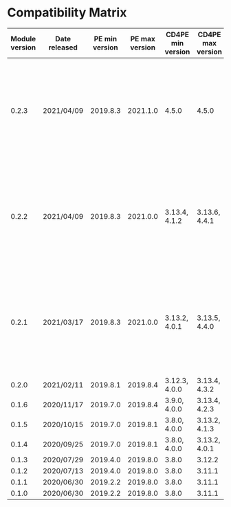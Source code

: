 # Compatibility Matrix

| Module version | Date released | PE min version | PE max version | CD4PE min version | CD4PE max version | ServiceNow min version | ServiceNow max version | Remarks |
| -------------- | ------------- | -------------- | -------------- | ----------------- | ----------------- | ---------------------- | --------------------- | ------- |
| 0.2.3 | 2021/04/09 | 2019.8.3 | 2021.1.0 | 4.5.0 | 4.5.0 | Orlando | Quebec | Slight bug in ServiceNow Quebec, where it creates 4 canceled change tasks upon completion of code promotion |
| 0.2.2 | 2021/04/09 | 2019.8.3 | 2021.0.0 | 3.13.4, 4.1.2 | 3.13.6, 4.4.1 | Orlando | Quebec | Slight bug in ServiceNow Quebec, where it creates 4 canceled change tasks upon completion of code promotion |
| 0.2.1 | 2021/03/17 | 2019.8.3 | 2021.0.0 | 3.13.2, 4.0.1 | 3.13.5, 4.4.0 | Orlando | Quebec | Slight bug in ServiceNow Quebec, where it creates 4 canceled change tasks upon completion of code promotion |
| 0.2.0 | 2021/02/11 |2019.8.1 | 2019.8.4 | 3.12.3, 4.0.0 | 3.13.4, 4.3.2 | Orlando | Paris |  |
| 0.1.6 | 2020/11/17 |2019.7.0 | 2019.8.4 | 3.9.0, 4.0.0 | 3.13.4, 4.2.3 | New York | Paris |  |
| 0.1.5 | 2020/10/15 |2019.7.0 | 2019.8.1 | 3.8.0, 4.0.0 | 3.13.2, 4.1.3 | New York | Paris |  |
| 0.1.4 | 2020/09/25 |2019.7.0 | 2019.8.1 | 3.8.0, 4.0.0 | 3.13.2, 4.0.1 | New York | Paris |  |
| 0.1.3 | 2020/07/29 |2019.4.0 | 2019.8.0 | 3.8.0 | 3.12.2 | New York | Paris |  |
| 0.1.2 | 2020/07/13 |2019.4.0 | 2019.8.0 | 3.8.0 | 3.11.1 | New York | Paris |  |
| 0.1.1 | 2020/06/30 |2019.2.2 | 2019.8.0 | 3.8.0 | 3.11.1 | Madrid | Orlando |  |
| 0.1.0 | 2020/06/30 |2019.2.2 | 2019.8.0 | 3.8.0 | 3.11.1 | Madrid | Orlando |  |